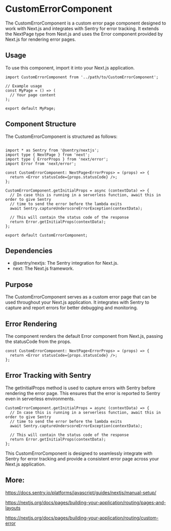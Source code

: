 # CustomErrorComponent

The CustomErrorComponent is a custom error page component designed to work with Next.js and integrates with Sentry for error tracking. It extends the NextPage type from Next.js and uses the Error component provided by Next.js for rendering error pages.

## Usage
To use this component, import it into your Next.js application.

```tsx
import CustomErrorComponent from '../path/to/CustomErrorComponent';

// Example usage
const MyPage = () => (
  // Your page content
);

export default MyPage;
```

## Component Structure
The CustomErrorComponent is structured as follows:
```tsx

import * as Sentry from '@sentry/nextjs';
import type { NextPage } from 'next';
import type { ErrorProps } from 'next/error';
import Error from 'next/error';

const CustomErrorComponent: NextPage<ErrorProps> = (props) => {
  return <Error statusCode={props.statusCode} />;
};

CustomErrorComponent.getInitialProps = async (contextData) => {
  // In case this is running in a serverless function, await this in order to give Sentry
  // time to send the error before the lambda exits
  await Sentry.captureUnderscoreErrorException(contextData);

  // This will contain the status code of the response
  return Error.getInitialProps(contextData);
};

export default CustomErrorComponent;
```

## Dependencies

- @sentry/nextjs: The Sentry integration for Next.js.
- next: The Next.js framework.

## Purpose

The CustomErrorComponent serves as a custom error page that can be used throughout your Next.js application. It integrates with Sentry to capture and report errors for better debugging and monitoring.

## Error Rendering
The component renders the default Error component from Next.js, passing the statusCode from the props.
```tsx
const CustomErrorComponent: NextPage<ErrorProps> = (props) => {
  return <Error statusCode={props.statusCode} />;
};
```

## Error Tracking with Sentry

The getInitialProps method is used to capture errors with Sentry before rendering the error page. This ensures that the error is reported to Sentry even in serverless environments.

```tsx
CustomErrorComponent.getInitialProps = async (contextData) => {
  // In case this is running in a serverless function, await this in order to give Sentry
  // time to send the error before the lambda exits
  await Sentry.captureUnderscoreErrorException(contextData);

  // This will contain the status code of the response
  return Error.getInitialProps(contextData);
};
```

This CustomErrorComponent is designed to seamlessly integrate with Sentry for error tracking and provide a consistent error page across your Next.js application.

## More:
https://docs.sentry.io/platforms/javascript/guides/nextjs/manual-setup/

https://nextjs.org/docs/pages/building-your-application/routing/pages-and-layouts

https://nextjs.org/docs/pages/building-your-application/routing/custom-error